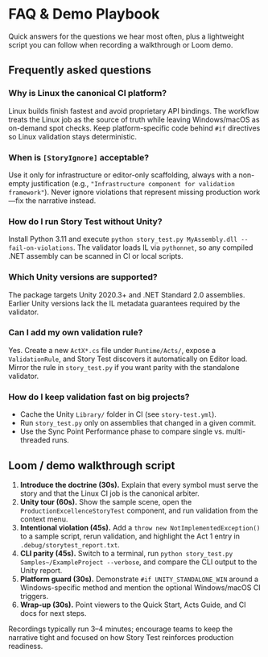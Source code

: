 # FAQ & Demo Playbook

Quick answers for the questions we hear most often, plus a lightweight script you can follow when recording a walkthrough or Loom demo.

## Frequently asked questions

### Why is Linux the canonical CI platform?

Linux builds finish fastest and avoid proprietary API bindings. The workflow treats the Linux job as the source of truth while leaving Windows/macOS as on-demand spot checks. Keep platform-specific code behind `#if` directives so Linux validation stays deterministic.

### When is `[StoryIgnore]` acceptable?

Use it only for infrastructure or editor-only scaffolding, always with a non-empty justification (e.g., `"Infrastructure component for validation framework"`). Never ignore violations that represent missing production work—fix the narrative instead.

### How do I run Story Test without Unity?

Install Python 3.11 and execute `python story_test.py MyAssembly.dll --fail-on-violations`. The validator loads IL via `pythonnet`, so any compiled .NET assembly can be scanned in CI or local scripts.

### Which Unity versions are supported?

The package targets Unity 2020.3+ and .NET Standard 2.0 assemblies. Earlier Unity versions lack the IL metadata guarantees required by the validator.

### Can I add my own validation rule?

Yes. Create a new `ActX*.cs` file under `Runtime/Acts/`, expose a `ValidationRule`, and Story Test discovers it automatically on Editor load. Mirror the rule in `story_test.py` if you want parity with the standalone validator.

### How do I keep validation fast on big projects?

- Cache the Unity `Library/` folder in CI (see `story-test.yml`).
- Run `story_test.py` only on assemblies that changed in a given commit.
- Use the Sync Point Performance phase to compare single vs. multi-threaded runs.

## Loom / demo walkthrough script

1. **Introduce the doctrine (30s).** Explain that every symbol must serve the story and that the Linux CI job is the canonical arbiter.
2. **Unity tour (60s).** Show the sample scene, open the `ProductionExcellenceStoryTest` component, and run validation from the context menu.
3. **Intentional violation (45s).** Add a `throw new NotImplementedException()` to a sample script, rerun validation, and highlight the Act 1 entry in `.debug/storytest_report.txt`.
4. **CLI parity (45s).** Switch to a terminal, run `python story_test.py Samples~/ExampleProject --verbose`, and compare the CLI output to the Unity report.
5. **Platform guard (30s).** Demonstrate `#if UNITY_STANDALONE_WIN` around a Windows-specific method and mention the optional Windows/macOS CI triggers.
6. **Wrap-up (30s).** Point viewers to the Quick Start, Acts Guide, and CI docs for next steps.

Recordings typically run 3–4 minutes; encourage teams to keep the narrative tight and focused on how Story Test reinforces production readiness.

